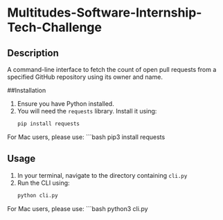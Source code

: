 # Multitudes-Software-Internship-Tech-Challenge

## Description
A command-line interface to fetch the count of open pull requests from a specified GitHub repository using its owner and name.

##Installation
1. Ensure you have Python installed.
2. You will need the `requests` library. Install it using:
   ```bash
   pip install requests
   
For Mac users, please use:
    ```bash
   pip3 install requests

## Usage
1. In your terminal, navigate to the directory containing `cli.py`
2. Run the CLI using:
   ```bash
   python cli.py

For Mac users, please use:
    ```bash
   python3 cli.py
